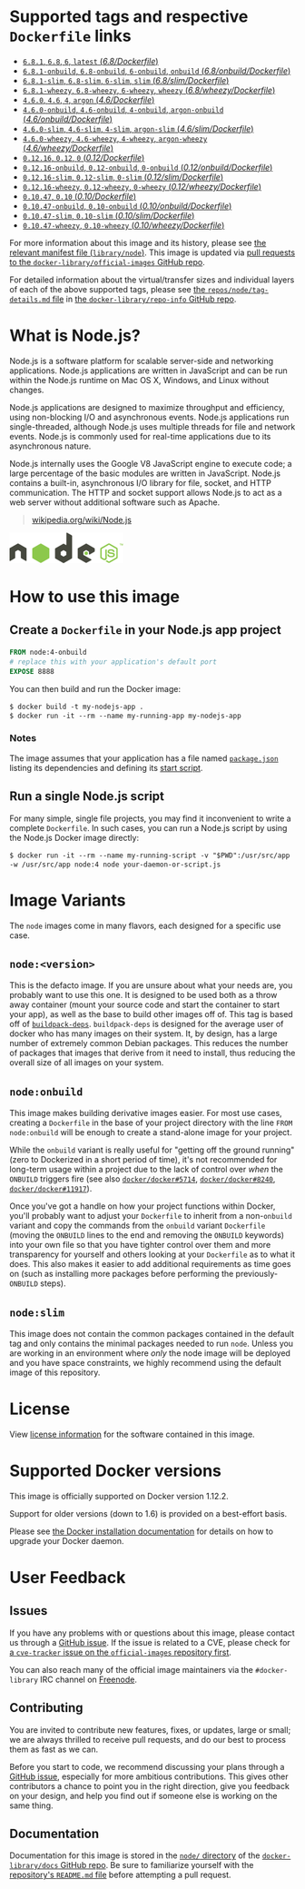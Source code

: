 # Supported tags and respective `Dockerfile` links

-	[`6.8.1`, `6.8`, `6`, `latest` (*6.8/Dockerfile*)](https://github.com/nodejs/docker-node/blob/a21c91d04b001525be8879f3f04b5451175af17c/6.8/Dockerfile)
-	[`6.8.1-onbuild`, `6.8-onbuild`, `6-onbuild`, `onbuild` (*6.8/onbuild/Dockerfile*)](https://github.com/nodejs/docker-node/blob/a21c91d04b001525be8879f3f04b5451175af17c/6.8/onbuild/Dockerfile)
-	[`6.8.1-slim`, `6.8-slim`, `6-slim`, `slim` (*6.8/slim/Dockerfile*)](https://github.com/nodejs/docker-node/blob/a21c91d04b001525be8879f3f04b5451175af17c/6.8/slim/Dockerfile)
-	[`6.8.1-wheezy`, `6.8-wheezy`, `6-wheezy`, `wheezy` (*6.8/wheezy/Dockerfile*)](https://github.com/nodejs/docker-node/blob/a21c91d04b001525be8879f3f04b5451175af17c/6.8/wheezy/Dockerfile)
-	[`4.6.0`, `4.6`, `4`, `argon` (*4.6/Dockerfile*)](https://github.com/nodejs/docker-node/blob/4029a8f71920e1e23efa79602167014f9c325ba0/4.6/Dockerfile)
-	[`4.6.0-onbuild`, `4.6-onbuild`, `4-onbuild`, `argon-onbuild` (*4.6/onbuild/Dockerfile*)](https://github.com/nodejs/docker-node/blob/4029a8f71920e1e23efa79602167014f9c325ba0/4.6/onbuild/Dockerfile)
-	[`4.6.0-slim`, `4.6-slim`, `4-slim`, `argon-slim` (*4.6/slim/Dockerfile*)](https://github.com/nodejs/docker-node/blob/4029a8f71920e1e23efa79602167014f9c325ba0/4.6/slim/Dockerfile)
-	[`4.6.0-wheezy`, `4.6-wheezy`, `4-wheezy`, `argon-wheezy` (*4.6/wheezy/Dockerfile*)](https://github.com/nodejs/docker-node/blob/4029a8f71920e1e23efa79602167014f9c325ba0/4.6/wheezy/Dockerfile)
-	[`0.12.16`, `0.12`, `0` (*0.12/Dockerfile*)](https://github.com/nodejs/docker-node/blob/4029a8f71920e1e23efa79602167014f9c325ba0/0.12/Dockerfile)
-	[`0.12.16-onbuild`, `0.12-onbuild`, `0-onbuild` (*0.12/onbuild/Dockerfile*)](https://github.com/nodejs/docker-node/blob/4029a8f71920e1e23efa79602167014f9c325ba0/0.12/onbuild/Dockerfile)
-	[`0.12.16-slim`, `0.12-slim`, `0-slim` (*0.12/slim/Dockerfile*)](https://github.com/nodejs/docker-node/blob/4029a8f71920e1e23efa79602167014f9c325ba0/0.12/slim/Dockerfile)
-	[`0.12.16-wheezy`, `0.12-wheezy`, `0-wheezy` (*0.12/wheezy/Dockerfile*)](https://github.com/nodejs/docker-node/blob/4029a8f71920e1e23efa79602167014f9c325ba0/0.12/wheezy/Dockerfile)
-	[`0.10.47`, `0.10` (*0.10/Dockerfile*)](https://github.com/nodejs/docker-node/blob/4029a8f71920e1e23efa79602167014f9c325ba0/0.10/Dockerfile)
-	[`0.10.47-onbuild`, `0.10-onbuild` (*0.10/onbuild/Dockerfile*)](https://github.com/nodejs/docker-node/blob/4029a8f71920e1e23efa79602167014f9c325ba0/0.10/onbuild/Dockerfile)
-	[`0.10.47-slim`, `0.10-slim` (*0.10/slim/Dockerfile*)](https://github.com/nodejs/docker-node/blob/4029a8f71920e1e23efa79602167014f9c325ba0/0.10/slim/Dockerfile)
-	[`0.10.47-wheezy`, `0.10-wheezy` (*0.10/wheezy/Dockerfile*)](https://github.com/nodejs/docker-node/blob/4029a8f71920e1e23efa79602167014f9c325ba0/0.10/wheezy/Dockerfile)

For more information about this image and its history, please see [the relevant manifest file (`library/node`)](https://github.com/docker-library/official-images/blob/master/library/node). This image is updated via [pull requests to the `docker-library/official-images` GitHub repo](https://github.com/docker-library/official-images/pulls?q=label%3Alibrary%2Fnode).

For detailed information about the virtual/transfer sizes and individual layers of each of the above supported tags, please see [the `repos/node/tag-details.md` file](https://github.com/docker-library/repo-info/blob/master/repos/node/tag-details.md) in [the `docker-library/repo-info` GitHub repo](https://github.com/docker-library/repo-info).

# What is Node.js?

Node.js is a software platform for scalable server-side and networking applications. Node.js applications are written in JavaScript and can be run within the Node.js runtime on Mac OS X, Windows, and Linux without changes.

Node.js applications are designed to maximize throughput and efficiency, using non-blocking I/O and asynchronous events. Node.js applications run single-threaded, although Node.js uses multiple threads for file and network events. Node.js is commonly used for real-time applications due to its asynchronous nature.

Node.js internally uses the Google V8 JavaScript engine to execute code; a large percentage of the basic modules are written in JavaScript. Node.js contains a built-in, asynchronous I/O library for file, socket, and HTTP communication. The HTTP and socket support allows Node.js to act as a web server without additional software such as Apache.

> [wikipedia.org/wiki/Node.js](https://en.wikipedia.org/wiki/Node.js)

![logo](https://raw.githubusercontent.com/docker-library/docs/01c12653951b2fe592c1f93a13b4e289ada0e3a1/node/logo.png)

# How to use this image

## Create a `Dockerfile` in your Node.js app project

```dockerfile
FROM node:4-onbuild
# replace this with your application's default port
EXPOSE 8888
```

You can then build and run the Docker image:

```console
$ docker build -t my-nodejs-app .
$ docker run -it --rm --name my-running-app my-nodejs-app
```

### Notes

The image assumes that your application has a file named [`package.json`](https://docs.npmjs.com/files/package.json) listing its dependencies and defining its [start script](https://docs.npmjs.com/misc/scripts#default-values).

## Run a single Node.js script

For many simple, single file projects, you may find it inconvenient to write a complete `Dockerfile`. In such cases, you can run a Node.js script by using the Node.js Docker image directly:

```console
$ docker run -it --rm --name my-running-script -v "$PWD":/usr/src/app -w /usr/src/app node:4 node your-daemon-or-script.js
```

# Image Variants

The `node` images come in many flavors, each designed for a specific use case.

## `node:<version>`

This is the defacto image. If you are unsure about what your needs are, you probably want to use this one. It is designed to be used both as a throw away container (mount your source code and start the container to start your app), as well as the base to build other images off of. This tag is based off of [`buildpack-deps`](https://registry.hub.docker.com/_/buildpack-deps/). `buildpack-deps` is designed for the average user of docker who has many images on their system. It, by design, has a large number of extremely common Debian packages. This reduces the number of packages that images that derive from it need to install, thus reducing the overall size of all images on your system.

## `node:onbuild`

This image makes building derivative images easier. For most use cases, creating a `Dockerfile` in the base of your project directory with the line `FROM node:onbuild` will be enough to create a stand-alone image for your project.

While the `onbuild` variant is really useful for "getting off the ground running" (zero to Dockerized in a short period of time), it's not recommended for long-term usage within a project due to the lack of control over *when* the `ONBUILD` triggers fire (see also [`docker/docker#5714`](https://github.com/docker/docker/issues/5714), [`docker/docker#8240`](https://github.com/docker/docker/issues/8240), [`docker/docker#11917`](https://github.com/docker/docker/issues/11917)).

Once you've got a handle on how your project functions within Docker, you'll probably want to adjust your `Dockerfile` to inherit from a non-`onbuild` variant and copy the commands from the `onbuild` variant `Dockerfile` (moving the `ONBUILD` lines to the end and removing the `ONBUILD` keywords) into your own file so that you have tighter control over them and more transparency for yourself and others looking at your `Dockerfile` as to what it does. This also makes it easier to add additional requirements as time goes on (such as installing more packages before performing the previously-`ONBUILD` steps).

## `node:slim`

This image does not contain the common packages contained in the default tag and only contains the minimal packages needed to run `node`. Unless you are working in an environment where *only* the node image will be deployed and you have space constraints, we highly recommend using the default image of this repository.

# License

View [license information](https://github.com/joyent/node/blob/master/LICENSE) for the software contained in this image.

# Supported Docker versions

This image is officially supported on Docker version 1.12.2.

Support for older versions (down to 1.6) is provided on a best-effort basis.

Please see [the Docker installation documentation](https://docs.docker.com/installation/) for details on how to upgrade your Docker daemon.

# User Feedback

## Issues

If you have any problems with or questions about this image, please contact us through a [GitHub issue](https://github.com/nodejs/docker-node/issues). If the issue is related to a CVE, please check for [a `cve-tracker` issue on the `official-images` repository first](https://github.com/docker-library/official-images/issues?q=label%3Acve-tracker).

You can also reach many of the official image maintainers via the `#docker-library` IRC channel on [Freenode](https://freenode.net).

## Contributing

You are invited to contribute new features, fixes, or updates, large or small; we are always thrilled to receive pull requests, and do our best to process them as fast as we can.

Before you start to code, we recommend discussing your plans through a [GitHub issue](https://github.com/nodejs/docker-node/issues), especially for more ambitious contributions. This gives other contributors a chance to point you in the right direction, give you feedback on your design, and help you find out if someone else is working on the same thing.

## Documentation

Documentation for this image is stored in the [`node/` directory](https://github.com/docker-library/docs/tree/master/node) of the [`docker-library/docs` GitHub repo](https://github.com/docker-library/docs). Be sure to familiarize yourself with the [repository's `README.md` file](https://github.com/docker-library/docs/blob/master/README.md) before attempting a pull request.
